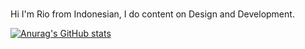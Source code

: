 ###

Hi I'm Rio from Indonesian, I do content on Design and Development.

[![Anurag's GitHub stats](https://github-readme-stats.vercel.app/api?username=riosaputraduha)](https://github.com/anuraghazra/github-readme-stats)

